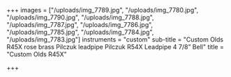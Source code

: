 +++
images = ["/uploads/img_7789.jpg", "/uploads/img_7780.jpg", "/uploads/img_7790.jpg", "/uploads/img_7788.jpg", "/uploads/img_7787.jpg", "/uploads/img_7786.jpg", "/uploads/img_7785.jpg", "/uploads/img_7784.jpg", "/uploads/img_7783.jpg"]
instruments = "custom"
sub-title = "Custom Olds  R45X rose brass Pilczuk leadpipe Pilczuk R54X Leadpipe 4 7/8” Bell"
title = "Custom Olds R45X"

+++
